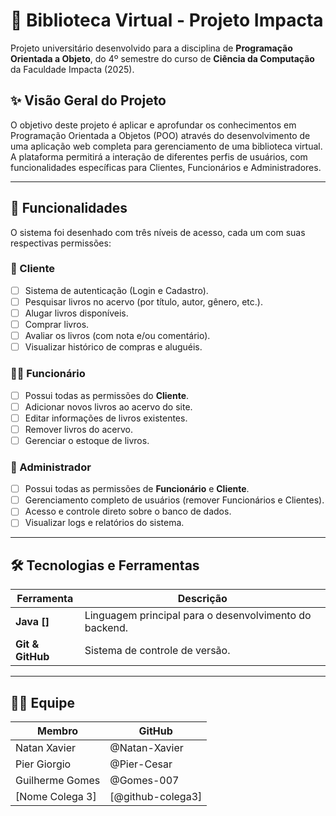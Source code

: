 # 📖 Biblioteca Virtual - Projeto Impacta

Projeto universitário desenvolvido para a disciplina de **Programação Orientada a Objeto**, do 4º semestre do curso de **Ciência da Computação** da Faculdade Impacta (2025).

## ✨ Visão Geral do Projeto

O objetivo deste projeto é aplicar e aprofundar os conhecimentos em Programação Orientada a Objetos (POO) através do desenvolvimento de uma aplicação web completa para gerenciamento de uma biblioteca virtual. A plataforma permitirá a interação de diferentes perfis de usuários, com funcionalidades específicas para Clientes, Funcionários e Administradores.

---

## 🚀 Funcionalidades

O sistema foi desenhado com três níveis de acesso, cada um com suas respectivas permissões:

### 👤 Cliente
- [ ] Sistema de autenticação (Login e Cadastro).
- [ ] Pesquisar livros no acervo (por título, autor, gênero, etc.).
- [ ] Alugar livros disponíveis.
- [ ] Comprar livros.
- [ ] Avaliar os livros (com nota e/ou comentário).
- [ ] Visualizar histórico de compras e aluguéis.

### 👨‍💼 Funcionário
- [ ] Possui todas as permissões do **Cliente**.
- [ ] Adicionar novos livros ao acervo do site.
- [ ] Editar informações de livros existentes.
- [ ] Remover livros do acervo.
- [ ] Gerenciar o estoque de livros.

### 👑 Administrador
- [ ] Possui todas as permissões de **Funcionário** e **Cliente**.
- [ ] Gerenciamento completo de usuários (remover Funcionários e Clientes).
- [ ] Acesso e controle direto sobre o banco de dados.
- [ ] Visualizar logs e relatórios do sistema.

---

## 🛠️ Tecnologias e Ferramentas

| Ferramenta | Descrição |
| --- | --- |
| **Java []** | Linguagem principal para o desenvolvimento do backend. |
| **Git & GitHub**| Sistema de controle de versão. |

---

## 👨‍💻 Equipe

| Membro | GitHub |
| --- | --- |
| Natan Xavier | @Natan-Xavier |
| Pier Giorgio | @Pier-Cesar |
| Guilherme Gomes | @Gomes-007 |
| [Nome Colega 3] | [@github-colega3] |
